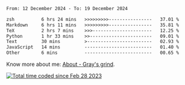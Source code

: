 <!--START_SECTION:waka-->

```txt
From: 12 December 2024 - To: 19 December 2024

zsh          6 hrs 24 mins   >>>>>>>>>----------------   37.01 %
Markdown     6 hrs 11 mins   >>>>>>>>>----------------   35.81 %
TeX          2 hrs 7 mins    >>>----------------------   12.25 %
Python       1 hr 33 mins    >>-----------------------   09.01 %
Text         30 mins         >------------------------   02.93 %
JavaScript   14 mins         -------------------------   01.40 %
Other        6 mins          -------------------------   00.65 %
```

<!--END_SECTION:waka-->

<!-- [![grayxu's github stats](https://github-readme-stats.vercel.app/api?username=grayxu&count_private=true&show_icons=true)](https://github.com/grayxu) -->

Know more about me: [About - Gray's grind](https://www.grayxu.cn/).
<p align="left">
  <a href="https://wakatime.com/@c69eb31e-43a1-463f-8968-c3449e386f57"><img src="https://wakatime.com/badge/user/c69eb31e-43a1-463f-8968-c3449e386f57.svg" title="Total time coded since Feb 28 2023" /></a>
</p>

